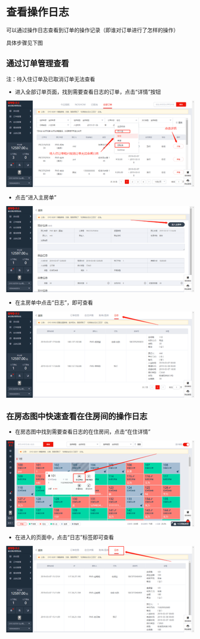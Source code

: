 # 查看操作日志

可以通过操作日志查看到订单的操作记录（即谁对订单进行了怎样的操作）

具体步骤见下图

## 通过订单管理查看

注：待入住订单及已取消订单无法查看

* 进入全部订单页面，找到需要查看日志的订单，点击“详情”按钮

![](../.gitbook/assets/image%20%28170%29.png)

* 点击“进入主房单”

![](../.gitbook/assets/image%20%28328%29.png)

* 在主房单中点击“日志”，即可查看

![](../.gitbook/assets/image%20%2822%29.png)

## 在房态图中快速查看在住房间的操作日志

* 在房态图中找到需要查看日志的在住房间，点击“在住详情”

![](../.gitbook/assets/image%20%28322%29.png)

* 在进入的页面中，点击“日志”标签即可查看

![](../.gitbook/assets/image%20%28183%29.png)

